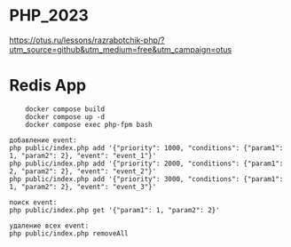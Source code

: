# PHP_2023

https://otus.ru/lessons/razrabotchik-php/?utm_source=github&utm_medium=free&utm_campaign=otus

# Redis App

```
    docker compose build
    docker compose up -d
    docker compose exec php-fpm bash
 ```   
    добавление event:
    php public/index.php add '{"priority": 1000, "conditions": {"param1": 1, "param2": 2}, "event": "event_1"}'
    php public/index.php add '{"priority": 2000, "conditions": {"param1": 2, "param2": 2}, "event": "event_2"}'
    php public/index.php add '{"priority": 3000, "conditions": {"param1": 1, "param2": 2}, "event": "event_3"}'

    поиск event:
    php public/index.php get '{"param1": 1, "param2": 2}'

    удаление всех event:
    php public/index.php removeAll


